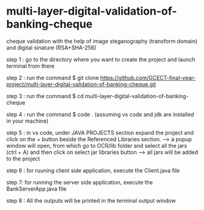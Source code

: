 # multi-layer-digital-validation-of-banking-cheque
cheque validation with the help of image steganography (transform domain) and digital sinature (RSA+SHA-256)


step 1 : go to the directory where you want to create the project and launch terminal from there

step 2 : run the command $ git clone https://github.com/GCECT-final-year-project/multi-layer-digital-validation-of-banking-cheque.git 

step 3 : run the command $ cd multi-layer-digital-validation-of-banking-cheque

step 4 : run the command $ code . (assuming vs code and jdk are installed in your machine)

step 5 : in vs code, under JAVA PROJECTS section expand the project and click on the + button beside the Referenced Libraries section. 
        --> a popup window will open, from which go to OCR/lib folder and select all the jars (ctrl + A) and then click on select jar libraries button
        --> all jars will be added to the project

step 6 : for ruuning client side application, execute the Client.java file 

step 7: for running the server side application, execute the BankServerApp.java file

step 8 : All the outputs will be printed in the terminal output window
